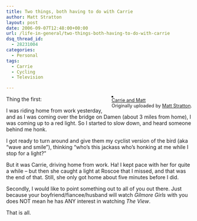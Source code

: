 ```yaml
---
title: Two things, both having to do with Carrie
author: Matt Stratton
layout: post
date: 2006-09-07T12:48:00+00:00
url: /life-in-general/two-things-both-having-to-do-with-carrie
dsq_thread_id:
  - 28231004
categories:
  - Personal
tags:
  - Carrie
  - Cycling
  - Television

---
```

<div style="float:right;margin-left:10px;margin-bottom:10px;">
  <a title="photo sharing" href="http://www.flickr.com/photos/mugsy/155952231/"><img style="border:solid 2px #000000;" src="http://static.flickr.com/70/155952231_81ca521541_m.jpg" alt="" /></a><br /> <span style="font-size:.9em;margin-top:0;"> <a href="http://www.flickr.com/photos/mugsy/155952231/">Carrie and Matt</a><br /> Originally uploaded by <a href="http://www.flickr.com/people/mugsy/">Matt Stratton</a>. </span>
</div>

Thing the first:

I was riding home from work yesterday, and as I was coming over the bridge on Damen (about 3 miles from home), I was coming up to a red light. So I started to slow down, and heard someone behind me honk.

I got ready to turn around and give them my cyclist version of the bird (aka &#8220;wave and smile&#8221;), thinking &#8220;who&#8217;s this jackass who&#8217;s honking at me while I stop for a light?&#8221;

But it was Carrie, driving home from work. Ha! I kept pace with her for quite a while &#8211; but then she caught a light at Roscoe that I missed, and that was the end of that. Still, she only got home about five minutes before I did.

Secondly, I would like to point something out to all of you out there. Just because your boyfriend/fiancee/husband will watch _Gilmore Girls_ with you does NOT mean he has ANY interest in watching _The View_.

That is all.